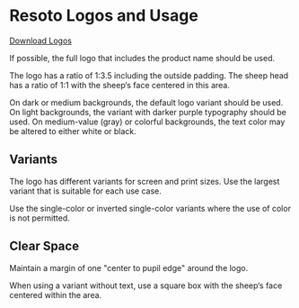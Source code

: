 # Resoto Logos and Usage

<p><a href="https://cdn.some.engineering/assets/resoto-logos.zip" class="button button--primary">Download Logos</a></p>

If possible, the full logo that includes the product name should be used.

The logo has a ratio of 1:3.5 including the outside padding. The sheep head has a ratio of 1:1 with the sheep‘s face centered in this area.

On dark or medium backgrounds, the default logo variant should be used. On light backgrounds, the variant with darker purple typography should be used. On medium-value (gray) or colorful backgrounds, the text color may be altered to either white or black.

## Variants

The logo has different variants for screen and print sizes. Use the largest variant that is suitable for each use case.

Use the single-color or inverted single-color variants where the use of color is not permitted.

## Clear Space

Maintain a margin of one "center to pupil edge" around the logo.

When using a variant without text, use a square box with the sheep‘s face centered within the area.
